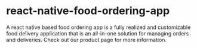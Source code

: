 # react-native-food-ordering-app
A react native based food ordering app is a fully realized and customizable food delivery application that is an all-in-one solution for managing orders and deliveries. Check out our product page for more information.
